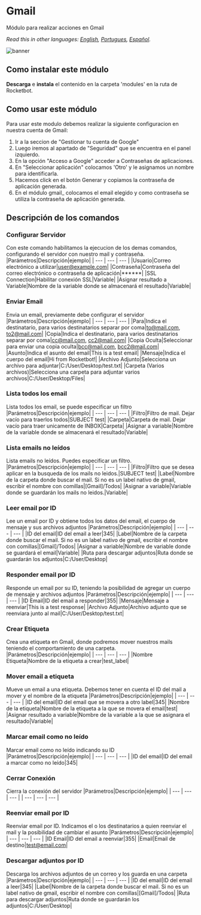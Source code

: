 # Gmail
  
Módulo para realizar acciones en Gmail  

*Read this in other languages: [English](Manual_gmail_.md), [Portugues](Manual_gmail_.pr.md), [Español](Manual_gmail_.es.md).*
  
![banner](/docs/imgs/Banner_gmail_.png)

## Como instalar este módulo
  
__Descarga__ e __instala__ el contenido en la carpeta 'modules' en la ruta de Rocketbot.  

## Como usar este módulo
Para usar este modulo debemos realizar la siguiente configuracion en nuestra cuenta de Gmail:
1. Ir a la seccion de "Gestionar tu cuenta de Google"
2. Luego iremos al apartado de "Seguridad" que se encuentra en el panel izquierdo.
3. En la opción "Acceso a Google" acceder a Contraseñas de aplicaciones.
4. En "Seleccionar aplicación" colocamos 'Otro' y le asignamos un nombre para identificarla.
5. Hacemos click en el botón Generar y copiamos la contraseña de aplicación generada.
6. En el módulo gmail_ colocamos el email elegido y como contraseña se utiliza la contraseña de aplicación generada.


## Descripción de los comandos

### Configurar Servidor
  
Con este comando habilitamos la ejecucion de los demas comandos, configurando el servidor con nuestro mail y contraseña.
|Parámetros|Descripción|ejemplo|
| --- | --- | --- |
|Usuario|Correo electrónico a utilizar|user@example.com|
|Contraseña|Contraseña del correo electrónico o contraseña de aplicación|******|
|SSL Connection|Habilitar conexión SSL|Variable|
|Asignar resultado a Variable|Nombre de la variable donde se almacenará el resultado|Variable|

### Enviar Email
  
Envia un email, previamente debe configurar el servidor
|Parámetros|Descripción|ejemplo|
| --- | --- | --- |
|Para|Indica el destinatario, para varios destinatarios separar por coma|to@mail.com, to2@mail.com|
|Copia|Indica el destinatario, para varios destinatarios separar por coma|cc@mail.com, cc2@mail.com|
|Copia Oculta|Seleccionar para enviar una copia oculta|bcc@mail.com, bcc2@mail.com|
|Asunto|Indica el asunto del email|This is a test email|
|Mensaje|Indica el cuerpo del email|Hi from Rocketbot!|
|Archivo Adjunto|Selecciona un archivo para adjuntar|C:/User/Desktop/test.txt|
|Carpeta (Varios archivos)|Selecciona una carpeta para adjuntar varios archivos|C:/User/Desktop/Files|

### Lista todos los email
  
Lista todos los email, se puede especificar un filtro
|Parámetros|Descripción|ejemplo|
| --- | --- | --- |
|Filtro|Filtro de mail. Dejar vacío para traerlos todos|SUBJECT test|
|Carpeta|Carpeta de mail. Dejar vacío para traer unicamente de INBOX|Carpeta|
|Asignar a variable|Nombre de la variable donde se almacenará el resultado|Variable|

### Lista emails no leídos
  
Lista emails no leídos. Puedes especificar un filtro.
|Parámetros|Descripción|ejemplo|
| --- | --- | --- |
|Filtro|Filtro que se desea aplicar en la busqueda de los mails no leidos.|SUBJECT test|
|Label|Nombre de la carpeta donde buscar el mail. Si no es un label nativo de gmail, escribir el nombre con comillas|[Gmail]/Todos|
|Asignar a variable|Variable donde se guardarán los mails no leidos.|Variable|

### Leer email por ID
  
Lee un email por ID y obtiene todos los datos del email, el cuerpo de mensaje y sus archivos adjuntos
|Parámetros|Descripción|ejemplo|
| --- | --- | --- |
|ID del email|ID del email a leer|345|
|Label|Nombre de la carpeta donde buscar el mail. Si no es un label nativo de gmail, escribir el nombre con comillas|[Gmail]/Todos|
|Asignar a variable|Nombre de variable donde se guardará el email|Variable|
|Ruta para descargar adjuntos|Ruta donde se guardarán los adjuntos|C:/User/Desktop|

### Responder email por ID
  
Responde un email por su ID, teniendo la posibilidad de agregar un cuerpo de mensaje y archivos adjuntos
|Parámetros|Descripción|ejemplo|
| --- | --- | --- |
|ID Email|ID del email a responder|355|
|Mensaje|Mensaje a reenviar|This is a test response|
|Archivo Adjunto|Archivo adjunto que se reenviara junto al mail|C:/User/Desktop/test.txt|

### Crear Etiqueta
  
Crea una etiqueta en Gmail, donde podremos mover nuestros mails teniendo el comportamiento de una carpeta.
|Parámetros|Descripción|ejemplo|
| --- | --- | --- |
|Nombre Etiqueta|Nombre de la etiqueta a crear|test_label|

### Mover email a etiqueta
  
Mueve un email a una etiqueta. Debemos tener en cuenta el ID del mail a mover y el nombre de la etiqueta
|Parámetros|Descripción|ejemplo|
| --- | --- | --- |
|ID del email|ID del email que se movera a otro label|345|
|Nombre de la etiqueta|Nombre de la etiqueta a la que se movera el email|test|
|Asignar resultado a variable|Nombre de la variable a la que se asignara el resultado|Variable|

### Marcar email como no leído
  
Marcar email como no leído indicando su ID
|Parámetros|Descripción|ejemplo|
| --- | --- | --- |
|ID del email|ID del email a marcar como no leído|345|

### Cerrar Conexión
  
Cierra la conexión del servidor
|Parámetros|Descripción|ejemplo|
| --- | --- | --- |
| --- | --- | --- |

### Reenviar email por ID
  
Reenviar email por ID. Indicamos el o los destinatarios a quien reenviar el mail y la posibilidad de cambiar el asunto
|Parámetros|Descripción|ejemplo|
| --- | --- | --- |
|ID Email|ID del email a reenviar|355|
|Email|Email de destino|test@email.com|

### Descargar adjuntos por ID
  
Descarga los archivos adjuntos de un correo y los guarda en una carpeta
|Parámetros|Descripción|ejemplo|
| --- | --- | --- |
|ID del email|ID del email a leer|345|
|Label|Nombre de la carpeta donde buscar el mail. Si no es un label nativo de gmail, escribir el nombre con comillas|[Gmail]/Todos|
|Ruta para descargar adjuntos|Ruta donde se guardarán los adjuntos|C:/User/Desktop|
